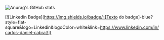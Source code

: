 ![Anurag's GitHub stats](https://github-readme-stats.vercel.app/api?username=carlosdanielcabral&show_icons=true)

[![Linkedin Badge](https://img.shields.io/badge/-[Texto do badge]-blue?style=flat-square&logo=Linkedin&logoColor=white&link=[https://www.linkedin.com/in/carlos-daniel-cabral/])](https://www.linkedin.com/in/carlos-daniel-cabral/])
